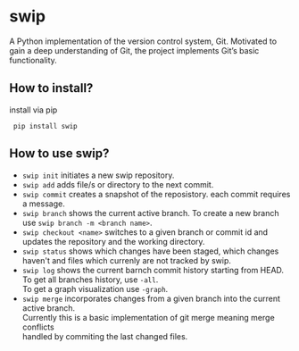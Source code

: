 # swip 
A Python implementation of the version control system, Git. 
Motivated to gain a deep understanding of Git, the project implements 
Git’s basic functionality.

## How to install?
install via pip
```
 pip install swip
```

## How to use swip?
* `swip init` initiates a new swip repository.
* `swip add` adds file/s or directory to the next commit.
* `swip commit` creates a snapshot of the reposistory.
   each commit requires a message.
* `swip branch` shows the current active branch.
    To create a new branch use `swip branch -m <branch name>`.
* `swip checkout <name>` switches to a given branch or commit id
    and updates the repository and the working directory.
* `swip status` shows which changes have been staged, which changes haven't
    and files which currenly are not tracked by swip.
* `swip log` shows the current barnch commit history starting from HEAD.  
    To get all branches history, use `-all`.  
    To get a graph visualization use `-graph`.
* `swip merge` incorporates changes from a given branch into the current active branch.  
    Currently this is a basic implementation of git merge meaning merge conflicts  
    handled by commiting the last changed files.
